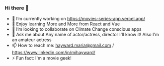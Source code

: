 ### Hi there 👋

- 🔭 I’m currently working on https://movies-series-app.vercel.app/
- 🌱 Enjoy learning More and More from React and Vue
- 👯 I’m looking to collaborate on Climate Change conscious apps
- 💬 Ask me about Any name of actor/actress, director I'll know it! Also I'm an amateur actress
- 📫 How to reach me: hayward.maria@gmail.com / https://www.linkedin.com/in/mihayward/
- ⚡ Fun fact: I'm a movie geek!

